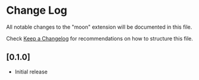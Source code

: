 # Change Log
All notable changes to the "moon" extension will be documented in this file.

Check [Keep a Changelog](http://keepachangelog.com/) for recommendations on how to structure this file.

## [0.1.0]
- Initial release

